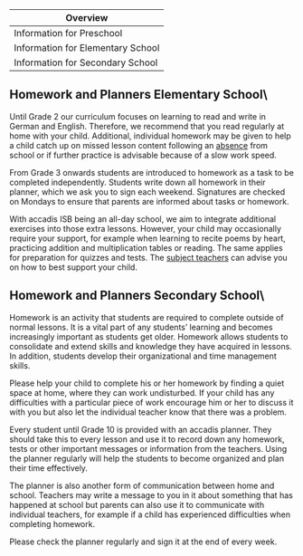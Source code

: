 | Overview |
| --- |
| Information for Preschool | no |
| Information for Elementary School | yes |
| Information for Secondary School | yes |

## Homework and Planners Elementary School\ 

Until Grade 2 our curriculum focuses on learning to read and write in German and English. Therefore, we recommend that you read regularly at home with your child. Additional, individual homework may be given to help a child catch up on missed lesson content following an [absence](/en/Attendance,_Absence,_Cancellation_of_Classes_and_Compulsory_Education "Attendance, Absence, Cancellation of Classes and Compulsory Education") from school or if further practice is advisable because of a slow work speed.

From Grade 3 onwards students are introduced to homework as a task to be completed independently. Students write down all homework in their planner, which we ask you to sign each weekend. Signatures are checked on Mondays to ensure that parents are informed about tasks or homework.

With accadis ISB being an all-day school, we aim to integrate additional exercises into those extra lessons. However, your child may occasionally require your support, for example when learning to recite poems by heart, practicing addition and multiplication tables or reading. The same applies for preparation for quizzes and tests. The [subject teachers](/en/Homeroom_Teacher_and_Subject_Teacher "Homeroom Teacher and Subject Teacher") can advise you on how to best support your child.

## Homework and Planners Secondary School\ 

Homework is an activity that students are required to complete outside of normal lessons. It is a vital part of any students’ learning and becomes increasingly important as students get older. Homework allows students to consolidate and extend skills and knowledge they have acquired in lessons. In addition, students develop their organizational and time management skills.

Please help your child to complete his or her homework by finding a quiet space at home, where they can work undisturbed. If your child has any difficulties with a particular piece of work encourage him or her to discuss it with you but also let the individual teacher know that there was a problem.

Every student until Grade 10 is provided with an accadis planner. They should take this to every lesson and use it to record down any homework, tests or other important messages or information from the teachers. Using the planner regularly will help the students to become organized and plan their time effectively.

The planner is also another form of communication between home and school. Teachers may write a message to you in it about something that has happened at school but parents can also use it to communicate with individual teachers, for example if a child has experienced difficulties when completing homework.

Please check the planner regularly and sign it at the end of every week.